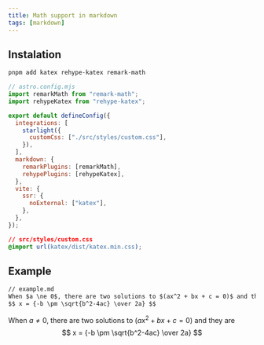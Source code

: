 ```yaml
---
title: Math support in markdown
tags: [markdown]
---
```


## Instalation

```bash title="Instal dependencies…"
pnpm add katex rehype-katex remark-math
```

```js
// astro.config.mjs
import remarkMath from "remark-math";
import rehypeKatex from "rehype-katex";

export default defineConfig({
  integrations: [
    starlight({
      customCss: ["./src/styles/custom.css"],
    }),
  ],
  markdown: {
    remarkPlugins: [remarkMath],
    rehypePlugins: [rehypeKatex],
  },
  vite: {
    ssr: {
      noExternal: ["katex"],
    },
  },
});
```

```css
// src/styles/custom.css
@import url(katex/dist/katex.min.css);
```

## Example

```md
// example.md
When $a \ne 0$, there are two solutions to $(ax^2 + bx + c = 0)$ and they are 
$$ x = {-b \pm \sqrt{b^2-4ac} \over 2a} $$
```

When $a \ne 0$, there are two solutions to $(ax^2 + bx + c = 0)$ and they are 
$$ x = {-b \pm \sqrt{b^2-4ac} \over 2a} $$